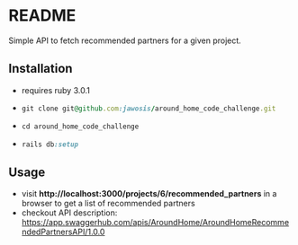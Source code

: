# README

Simple API to fetch recommended partners for a given project.

## Installation
* requires ruby 3.0.1
* ```ruby
  git clone git@github.com:jawosis/around_home_code_challenge.git
  ```
* ```ruby
  cd around_home_code_challenge
  ```
* ```ruby
  rails db:setup
  ```


## Usage
* visit __http://localhost:3000/projects/6/recommended_partners__ in a browser to get a list of recommended partners
* checkout API description: https://app.swaggerhub.com/apis/AroundHome/AroundHomeRecommendedPartnersAPI/1.0.0
